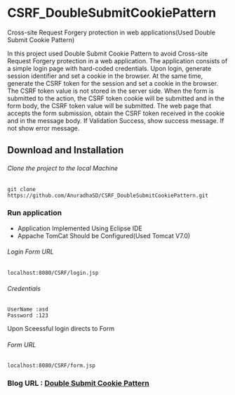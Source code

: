 # CSRF_DoubleSubmitCookiePattern
Cross-site Request Forgery protection in web applications(Used Double Submit Cookie Pattern)

In this project used Double Submit Cookie Pattern to avoid Cross-site Request Forgery protection in a web application. The application consists of a simple login page with hard-coded credentials. Upon login, generate session identifier and set a cookie in the browser. At the same time, generate the CSRF token for the session and set a cookie in the browser. The CSRF token value is not stored in the server side. When the form is submitted to the action, the CSRF token cookie will be submitted and in the form body, the CSRF token value will be submitted. The web page that accepts the form submission, obtain the CSRF token received in the cookie and in the message body. If Validation Success, show success message. If not show error message.

## Download and Installation

###### Clone the project to the local Machine

```
git clone https://github.com/AnuradhaSD/CSRF_DoubleSubmitCookiePattern.git

```
### Run application

- Application Implemented Using Eclipse IDE
- Appache TomCat Should be Configured(Used Tomcat V7.0)

###### Login Form URL

```
localhost:8080/CSRF/login.jsp

```
###### Credentials

```
UserName :asd
Password :123
```
Upon Sceessful login directs to Form

###### Form URL
```
localhost:8080/CSRF/form.jsp
```
### Blog URL : [Double Submit Cookie Pattern](https://sachinthaweesinghe.blogspot.com/b/post-preview?token=APq4FmBMiienKy4XUqK7IHjcgSMyuvOI1IWbrjMs-r32mzuUmi_LLVSKocgEkAl2RFmpqN_zP-bwB5OlvVCdXomlPHNTntufSARfahqACsONVoZDHWklDjpiByxMVL15yA0lzEg3MQJu&postId=6727372578414464531&type=POST)
